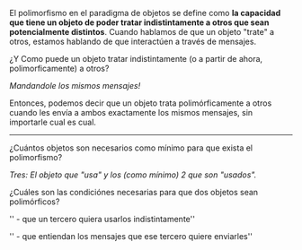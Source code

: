 El polimorfismo en el paradigma de objetos se define como **la capacidad que tiene un objeto de poder tratar indistintamente a otros que sean potencialmente distintos**. Cuando hablamos de que un objeto "trate" a otros, estamos hablando de que interactúen a través de mensajes.

¿Y Como puede un objeto tratar indistintamente (o a partir de ahora, polimorficamente) a otros?

*Mandandole los mismos mensajes!*

Entonces, podemos decir que un objeto trata polimórficamente a otros cuando les envía a ambos exactamente los mismos mensajes, sin importarle cual es cual.

------------------------------------------------------------------------

¿Cuántos objetos son necesarios como mínimo para que exista el polimorfismo?

*Tres: El objeto que "usa" y los (como mínimo) 2 que son "usados".*

¿Cuáles son las condiciónes necesarias para que dos objetos sean polimórficos?

'' - que un tercero quiera usarlos indistintamente''

'' - que entiendan los mensajes que ese tercero quiere enviarles''
